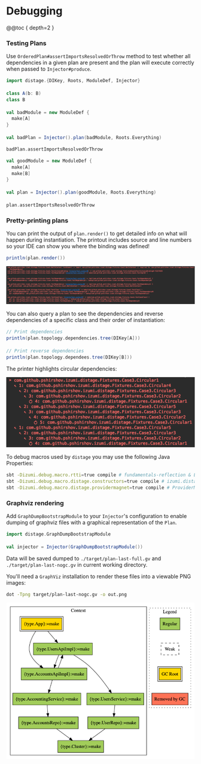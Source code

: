 Debugging
=========

@@toc { depth=2 }

### Testing Plans

Use `OrderedPlan#assertImportsResolvedOrThrow` method to test whether all dependencies in a given plan are present and the
plan will execute correctly when passed to `Injector#produce`.

```scala mdoc:reset:to-string
import distage.{DIKey, Roots, ModuleDef, Injector}

class A(b: B)
class B

val badModule = new ModuleDef {
  make[A]
}

val badPlan = Injector().plan(badModule, Roots.Everything)
```

```scala mdoc:crash:to-string
badPlan.assertImportsResolvedOrThrow
```

```scala mdoc:to-string
val goodModule = new ModuleDef {
  make[A]
  make[B]
}

val plan = Injector().plan(goodModule, Roots.Everything)

plan.assertImportsResolvedOrThrow
```

### Pretty-printing plans

You can print the output of `plan.render()` to get detailed info on what will happen during instantiation. The printout includes source
and line numbers so your IDE can show you where the binding was defined!

```scala mdoc:to-string
println(plan.render())
```

![print-test-plan](media/print-test-plan.png)

You can also query a plan to see the dependencies and reverse dependencies of a specific class and their order of instantiation:

```scala mdoc:to-string
// Print dependencies
println(plan.topology.dependencies.tree(DIKey[A]))

// Print reverse dependencies
println(plan.topology.dependees.tree(DIKey[B]))
```

The printer highlights circular dependencies:

![print-dependencies](media/print-dependencies.png)

To debug macros used by `distage` you may use the following Java Properties:

```bash
sbt -Dizumi.debug.macro.rtti=true compile # fundamentals-reflection & LightTypeTag macros
sbt -Dizumi.debug.macro.distage.constructors=true compile # izumi.distage.constructors.* macros
sbt -Dizumi.debug.macro.distage.providermagnet=true compile # ProviderMagnet macro
```

### Graphviz rendering

Add `GraphDumpBootstrapModule` to your `Injector`'s configuration to enable dumping of graphviz files with a graphical representation of the `Plan`.

```scala mdoc:to-string
import distage.GraphDumpBootstrapModule

val injector = Injector(GraphDumpBootstrapModule())
```

Data will be saved dumped to `./target/plan-last-full.gv` and `./target/plan-last-nogc.gv` in current working directory. 

You'll need a `GraphViz` installation to render these files into a viewable PNG images:

```bash
dot -Tpng target/plan-last-nogc.gv -o out.png
```

![plan-graph](media/plan-graph.png)
